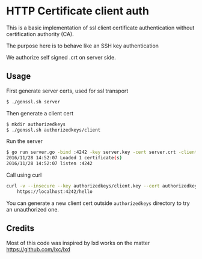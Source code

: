 # HTTP Certificate client auth

This is a basic implementation of ssl client certificate authentication without certification authority (CA).

The purpose here is to behave like an SSH key authentication

We authorize self signed .crt on server side.

## Usage

First generate server certs, used for ssl transport

```sh
$ ./genssl.sh server
```

Then generate a client cert

```sh
$ mkdir authorizedkeys
$ ./genssl.sh authorizedkeys/client
```

Run the server

```sh
$ go run server.go -bind :4242 -key server.key -cert server.crt -clients ./authorizedkeys
2016/11/28 14:52:07 Loaded 1 certificate(s)
2016/11/28 14:52:07 listen :4242
```

Call using curl

```sh
curl -v --insecure --key authorizedkeys/client.key --cert authorizedkeys/client.crt \
    https://localhost:4242/hello
```

You can generate a new client cert outside `authorizedkeys` directory to try an unauthorized one.

## Credits

Most of this code was inspired by lxd works on the matter https://github.com/lxc/lxd
